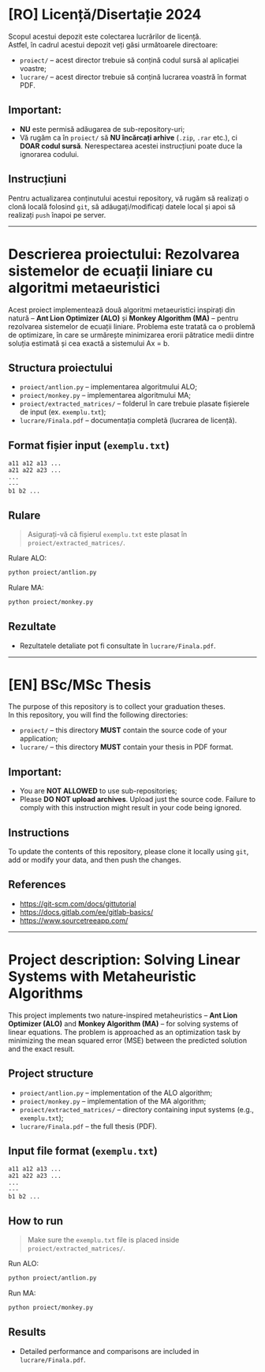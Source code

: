 
# [RO] Licență/Disertație 2024

Scopul acestui depozit este colectarea lucrărilor de licență.  
Astfel, în cadrul acestui depozit veți găsi următoarele directoare:

- `proiect/` – acest director trebuie să conțină codul sursă al aplicației voastre;
- `lucrare/` – acest director trebuie să conțină lucrarea voastră în format PDF.

## Important:

- **NU** este permisă adăugarea de sub-repository-uri;
- Vă rugăm ca în `proiect/` să **NU încărcați arhive** (`.zip`, `.rar` etc.), ci **DOAR codul sursă**. Nerespectarea acestei instrucțiuni poate duce la ignorarea codului.

## Instrucțiuni

Pentru actualizarea conținutului acestui repository, vă rugăm să realizați o clonă locală folosind `git`, să adăugați/modificați datele local și apoi să realizați `push` înapoi pe server.

---

# Descrierea proiectului: Rezolvarea sistemelor de ecuații liniare cu algoritmi metaeuristici

Acest proiect implementează două algoritmi metaeuristici inspirați din natură – **Ant Lion Optimizer (ALO)** și **Monkey Algorithm (MA)** – pentru rezolvarea sistemelor de ecuații liniare. Problema este tratată ca o problemă de optimizare, în care se urmărește minimizarea erorii pătratice medii dintre soluția estimată și cea exactă a sistemului Ax = b.

## Structura proiectului

- `proiect/antlion.py` – implementarea algoritmului ALO;
- `proiect/monkey.py` – implementarea algoritmului MA;
- `proiect/extracted_matrices/` – folderul în care trebuie plasate fișierele de input (ex. `exemplu.txt`);
- `lucrare/Finala.pdf` – documentația completă (lucrarea de licență).

## Format fișier input (`exemplu.txt`)

```
a11 a12 a13 ...
a21 a22 a23 ...
...
---
b1 b2 ...
```

## Rulare

> Asigurați-vă că fișierul `exemplu.txt` este plasat în `proiect/extracted_matrices/`.

Rulare ALO:
```bash
python proiect/antlion.py
```

Rulare MA:
```bash
python proiect/monkey.py
```

## Rezultate

- Rezultatele detaliate pot fi consultate în `lucrare/Finala.pdf`.

---

# [EN] BSc/MSc Thesis

The purpose of this repository is to collect your graduation theses.  
In this repository, you will find the following directories:

- `proiect/` – this directory **MUST** contain the source code of your application;
- `lucrare/` – this directory **MUST** contain your thesis in PDF format.

## Important:

- You are **NOT ALLOWED** to use sub-repositories;
- Please **DO NOT upload archives**. Upload just the source code. Failure to comply with this instruction might result in your code being ignored.

## Instructions

To update the contents of this repository, please clone it locally using `git`, add or modify your data, and then push the changes.

## References

- https://git-scm.com/docs/gittutorial  
- https://docs.gitlab.com/ee/gitlab-basics/  
- https://www.sourcetreeapp.com/

---

# Project description: Solving Linear Systems with Metaheuristic Algorithms

This project implements two nature-inspired metaheuristics – **Ant Lion Optimizer (ALO)** and **Monkey Algorithm (MA)** – for solving systems of linear equations. The problem is approached as an optimization task by minimizing the mean squared error (MSE) between the predicted solution and the exact result.

## Project structure

- `proiect/antlion.py` – implementation of the ALO algorithm;
- `proiect/monkey.py` – implementation of the MA algorithm;
- `proiect/extracted_matrices/` – directory containing input systems (e.g., `exemplu.txt`);
- `lucrare/Finala.pdf` – the full thesis (PDF).

## Input file format (`exemplu.txt`)

```
a11 a12 a13 ...
a21 a22 a23 ...
...
---
b1 b2 ...
```

## How to run

> Make sure the `exemplu.txt` file is placed inside `proiect/extracted_matrices/`.

Run ALO:
```bash
python proiect/antlion.py
```

Run MA:
```bash
python proiect/monkey.py
```

## Results

- Detailed performance and comparisons are included in `lucrare/Finala.pdf`.
